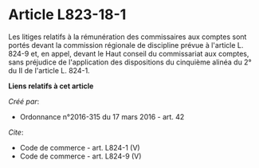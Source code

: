 # Article L823-18-1

Les litiges relatifs à la rémunération des commissaires aux comptes sont portés devant la commission régionale de discipline
prévue à l'article L. 824-9 et, en appel, devant le Haut conseil du commissariat aux comptes, sans préjudice de l'application
des dispositions du cinquième alinéa du 2° du II de l'article L. 824-1.

**Liens relatifs à cet article**

_Créé par_:

  - Ordonnance n°2016-315 du 17 mars 2016 - art. 42

_Cite_:

  - Code de commerce - art. L824-1 (V)
  - Code de commerce - art. L824-9 (V)
